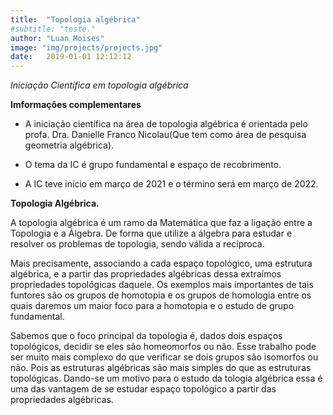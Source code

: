 ```yaml
---
title:  "Topologia algébrica"
#subtitle: "teste."
author: "Luan Moises"
image: "img/projects/projects.jpg"
date:   2019-01-01 12:12:12
---
```



*Iniciação Científica em topologia algébrica*


**Imformações complementares**
-  A iniciação científica na área de topologia algébrica é orientada pelo profa. Dra. Danielle Franco Nicolau(Que tem como área de pesquisa geometria algébrica). 

- O tema da IC é grupo fundamental e espaço de recobrimento.

- A IC teve início em março de 2021 e o término será em março de 2022.
 

**Topologia Algébrica.**

A topologia algébrica é um ramo da Matemática que faz a ligação entre a Topologia e a Álgebra. De forma que utilize a álgebra para estudar e resolver os problemas de topologia, sendo válida a recíproca.

 Mais precisamente, associando a cada espaço topológico, uma estrutura algébrica, e a partir das propriedades algébricas dessa extraímos propriedades topológicas daquele. Os exemplos mais importantes de tais funtores são os grupos de homotopia e os grupos de homologia entre os quais daremos um maior foco para a homotopia e o estudo de grupo fundamental.

 Sabemos que o foco principal da topologia é, dados dois espaços topológicos, decidir se eles são homeomorfos ou não. Esse trabalho pode ser muito mais complexo do que verificar se dois grupos  são isomorfos ou não. Pois as estruturas algébricas são mais simples do que as estruturas topológicas. Dando-se um motivo para o estudo da tologia algébrica essa é uma das vantagem de se estudar espaço topológico a partir das propriedades algébricas.


